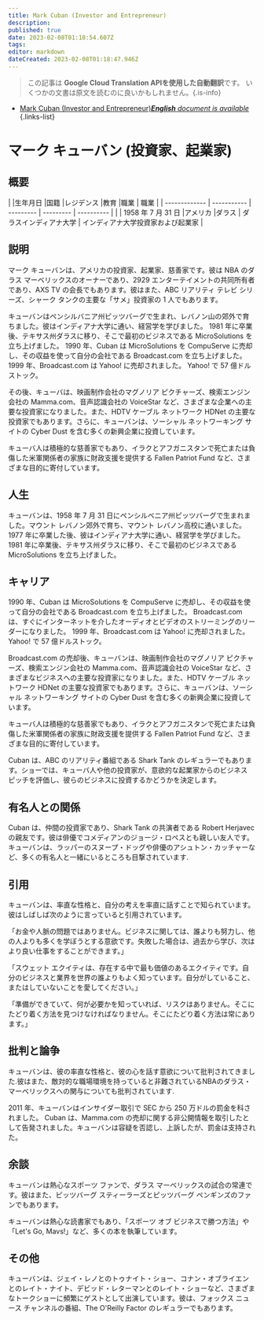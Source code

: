 ```yaml
---
title: Mark Cuban (Investor and Entrepreneur)
description: 
published: true
date: 2023-02-08T01:18:54.607Z
tags: 
editor: markdown
dateCreated: 2023-02-08T01:18:47.946Z
---
```


> この記事は **Google Cloud Translation APIを使用した自動翻訳**です。
いくつかの文書は原文を読むのに良いかもしれません。{.is-info}



- [Mark Cuban (Investor and Entrepreneur)***English** document is available*](/en/Knowledge-base/Dictionary/Person/mark-cuban-investor-and-entrepreneur)
{.links-list}


# マーク キューバン (投資家、起業家)

## 概要

| |生年月日 |国籍 |レジデンス |教育 |職業 | 職業
| | ------------- | ----------- | --------- | --------- | ---------- |
| | 1958 年 7 月 31 日 |アメリカ |ダラス | ダラスインディアナ大学 | インディアナ大学投資家および起業家 |

## 説明

マーク キューバンは、アメリカの投資家、起業家、慈善家です。彼は NBA のダラス マーベリックスのオーナーであり、2929 エンターテイメントの共同所有者であり、AXS TV の会長でもあります。彼はまた、ABC リアリティ テレビ シリーズ、シャーク タンクの主要な「サメ」投資家の 1 人でもあります。

キューバンはペンシルバニア州ピッツバーグで生まれ、レバノン山の郊外で育ちました。彼はインディアナ大学に通い、経営学を学びました。 1981 年に卒業後、テキサス州ダラスに移り、そこで最初のビジネスである MicroSolutions を立ち上げました。 1990 年、Cuban は MicroSolutions を CompuServe に売却し、その収益を使って自分の会社である Broadcast.com を立ち上げました。 1999 年、Broadcast.com は Yahoo! に売却されました。 Yahoo! で 57 億ドルストック。

その後、キューバは、映画制作会社のマグノリア ピクチャーズ、検索エンジン会社の Mamma.com、音声認識会社の VoiceStar など、さまざまな企業への主要な投資家になりました。また、HDTV ケーブル ネットワーク HDNet の主要な投資家でもあります。さらに、キューバンは、ソーシャル ネットワーキング サイトの Cyber Dust を含む多くの新興企業に投資しています。

キューバ人は積極的な慈善家でもあり、イラクとアフガニスタンで死亡または負傷した米軍関係者の家族に財政支援を提供する Fallen Patriot Fund など、さまざまな目的に寄付しています。

## 人生

キューバンは、1958 年 7 月 31 日にペンシルベニア州ピッツバーグで生まれました。マウント レバノン郊外で育ち、マウント レバノン高校に通いました。 1977 年に卒業した後、彼はインディアナ大学に通い、経営学を学びました。 1981 年に卒業後、テキサス州ダラスに移り、そこで最初のビジネスである MicroSolutions を立ち上げました。

## キャリア

1990 年、Cuban は MicroSolutions を CompuServe に売却し、その収益を使って自分の会社である Broadcast.com を立ち上げました。 Broadcast.com は、すぐにインターネットを介したオーディオとビデオのストリーミングのリーダーになりました。 1999 年、Broadcast.com は Yahoo! に売却されました。 Yahoo! で 57 億ドルストック。

Broadcast.com の売却後、キューバンは、映画制作会社のマグノリア ピクチャーズ、検索エンジン会社の Mamma.com、音声認識会社の VoiceStar など、さまざまなビジネスへの主要な投資家になりました。また、HDTV ケーブル ネットワーク HDNet の主要な投資家でもあります。さらに、キューバンは、ソーシャル ネットワーキング サイトの Cyber Dust を含む多くの新興企業に投資しています。

キューバ人は積極的な慈善家でもあり、イラクとアフガニスタンで死亡または負傷した米軍関係者の家族に財政支援を提供する Fallen Patriot Fund など、さまざまな目的に寄付しています。

Cuban は、ABC のリアリティ番組である Shark Tank のレギュラーでもあります。ショーでは、キューバ人や他の投資家が、意欲的な起業家からのビジネス ピッチを評価し、彼らのビジネスに投資するかどうかを決定します。

## 有名人との関係

Cuban は、仲間の投資家であり、Shark Tank の共演者である Robert Herjavec の親友です。彼は俳優でコメディアンのジョージ・ロペスとも親しい友人です。キューバンは、ラッパーのスヌープ・ドッグや俳優のアシュトン・カッチャーなど、多くの有名人と一緒にいるところも目撃されています.

## 引用

キューバンは、率直な性格と、自分の考えを率直に話すことで知られています。彼はしばしば次のように言っていると引用されています。

「お金や人脈の問題ではありません。ビジネスに関しては、誰よりも努力し、他の人よりも多くを学ぼうとする意欲です。失敗した場合は、過去から学び、次はより良い仕事をすることができます。」

「スウェット エクイティは、存在する中で最も価値のあるエクイティです。自分のビジネスと業界を世界の誰よりもよく知っています。自分がしていること、またはしていないことを愛してください。」

「準備ができていて、何が必要かを知っていれば、リスクはありません。そこにたどり着く方法を見つけなければなりません。そこにたどり着く方法は常にあります。」

## 批判と論争

キューバンは、彼の率直な性格と、彼の心を話す意欲について批判されてきました.彼はまた、敵対的な職場環境を持っていると非難されているNBAのダラス・マーベリックスへの関与についても批判されています.

2011 年、キューバンはインサイダー取引で SEC から 250 万ドルの罰金を科されました。 Cuban は、Mamma.com の売却に関する非公開情報を取引したとして告発されました。キューバンは容疑を否認し、上訴したが、罰金は支持された。

## 余談

キューバンは熱心なスポーツ ファンで、ダラス マーベリックスの試合の常連です。彼はまた、ピッツバーグ スティーラーズとピッツバーグ ペンギンズのファンでもあります。

キューバンは熱心な読書家でもあり、「スポーツ オブ ビジネスで勝つ方法」や「Let's Go, Mavs!」など、多くの本を執筆しています。

## その他

キューバンは、ジェイ・レノとのトゥナイト・ショー、コナン・オブライエンとのレイト・ナイト、デビッド・レターマンとのレイト・ショーなど、さまざまなトークショーに頻繁にゲストとして出演しています。彼は、フォックス ニュース チャンネルの番組、The O'Reilly Factor のレギュラーでもあります。